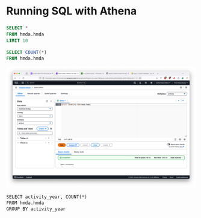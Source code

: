 # Running SQL with Athena

```sql
SELECT *
FROM hmda.hmda
LIMIT 10
```

```sql
SELECT COUNT(*)
FROM hmda.hmda
```

![Count All](_static/count-all.png)

```
SELECT activity_year, COUNT(*)
FROM hmda.hmda
GROUP BY activity_year
```